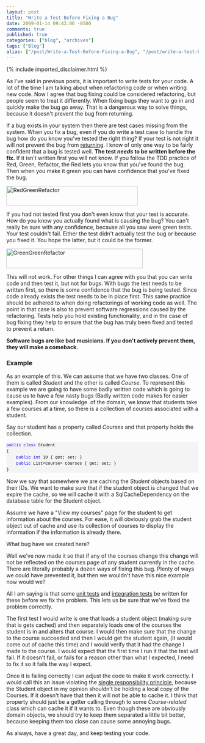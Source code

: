 ```yaml
---
layout: post
title: "Write a Test Before Fixing a Bug"
date: 2009-01-14 09:43:00 -0500
comments: true
published: true
categories: ["blog", "archives"]
tags: ["Blog"]
alias: ["/post/Write-a-Test-Before-Fixing-a-Bug", "/post/write-a-test-before-fixing-a-bug"]
---
```

<!-- more -->
{% include imported_disclaimer.html %}
<p>As I've said in previous posts, it is important to write tests for your code. A lot of the time I am talking about when refactoring code or when writing new code. Now I agree that bug fixing could be considered refactoring, but people seem to treat it differently. When fixing bugs they want to go in and quickly make the bug go away. That is a dangerous way to solve things, because it doesn't prevent the bug from returning.</p>
<p>If a bug exists in your system then there are test cases missing from the system. When you fix a bug, even if you do write a test case to handle the bug how do you know you've tested the right thing? If your test is not right it will not prevent the bug from <a href="http://en.wikipedia.org/wiki/Software_regression" target="_blank">returning</a>. I know of only one way to be fairly confident that a bug is tested well. <strong>The test <em>needs</em> to be written before the fix.</strong> If it isn't written first you will not know. If you follow the TDD practice of Red, Green, Refactor, the Red lets you know that you've found the bug. Then when you make it green you can have confidence that you've fixed the bug.</p>
<p><img style="border-right: 0px; border-top: 0px; border-left: 0px; border-bottom: 0px" src="http://brendan.enrick.com/files/media/image/WindowsLiveWriter/WriteaTestBeforeFixingaBug_7E71/RedGreenRefactor_3.png" border="0" alt="RedGreenRefactor" width="344" height="51" /></p>
<p>If you had not tested first you don't even know that your test is accurate. How do you know you actually found what is causing the bug? You can't really be sure with any confidence, because all you saw were green tests. Your test couldn't fail. Either the test didn't actually test the bug or because you fixed it. You hope the latter, but it could be the former.</p>
<p><img style="border-right: 0px; border-top: 0px; border-left: 0px; border-bottom: 0px" src="http://brendan.enrick.com/files/media/image/WindowsLiveWriter/WriteaTestBeforeFixingaBug_7E71/GreenGreenRefactor_3.png" border="0" alt="GreenGreenRefactor" width="357" height="51" /></p>
<p>This will not work. For other things I can agree with you that you can write code and then test it, but not for bugs. With bugs the test needs to be written first, so there is some confidence that the bug is being tested. Since code already exists the test needs to be in place first. This same practice should be adhered to when doing refactorings of working code as well. The point in that case is also to prevent software regressions caused by the refactoring. Tests help you hold existing functionality, and in the case of bug fixing they help to ensure that the bug has truly been fixed and tested to prevent a return.</p>
<p><strong>Software bugs are like bad musicians. If you don't actively prevent them, they will make a comeback.</strong></p>
<h3>Example</h3>
<p>As an example of this. We can assume that we have two classes. One of them is called <em>Student</em> and the other is called <em>Course</em>. To represent this example we are going to have some badly written code which is going to cause us to have a few nasty bugs (Badly written code makes for easier examples). From our knowledge&nbsp; of the domain, we know that students take a few courses at a time, so there is a collection of courses associated with a student.</p>
<p>Say our student has a property called <em>Courses</em> and that property holds the collection.</p>
<div>
<pre style="font-size: 8pt; margin: 0em; overflow: visible; width: 100%; color: black; line-height: 12pt; font-family: consolas, 'Courier New', courier, monospace; background-color: #f4f4f4; border-style: none; padding: 0px;"><span style="color: #0000ff">public</span> <span style="color: #0000ff">class</span> Student
{
    <span style="color: #0000ff">public</span> <span style="color: #0000ff">int</span> ID { get; set; }
    <span style="color: #0000ff">public</span> List&lt;Course&gt; Courses { get; set; }
}</pre>
</div>
<p>Now we say that somewhere we are caching the <em>Student</em> objects based on their IDs. We want to make sure that if the student object is changed that we expire the cache, so we will cache it with a SqlCacheDependency on the database table for the Student object.</p>
<p>Assume we have a "View my courses" page for the student to get information about the courses. For ease, it will obviously grab the student object out of cache and use its collection of courses to display the information if the information is already there.</p>
<p>What bug have we created here?</p>
<p>Well we've now made it so that if any of the courses change this change will not be reflected on the courses page of any student currently in the cache. There are literally probably a dozen ways of fixing this bug. Plenty of ways we could have prevented it, but then we wouldn't have this nice example now would we?</p>
<p>All I am saying is that some <a href="http://en.wikipedia.org/wiki/Unit_testing" target="_blank">unit tests</a> and <a href="http://en.wikipedia.org/wiki/Integration_testing" target="_blank">integration tests</a> be written for these before we fix the problem. This lets us be sure that we've fixed the problem correctly.</p>
<p>The first test I would write is one that loads a student object (making sure that is gets cached) and then separately loads one of the courses the student is in and alters that course. I would then make sure that the change to the course succeeded and then I would get the student again, (it would come out of cache this time) and I would verify that it had the change I made to the course. I would expect that the first time I run it that the test will fail. If it doesn't fail, or fails for a reason other than what I expected, I need to fix it so it fails the way I expect.</p>
<p>Once it is failing correctly I can adjust the code to make it work correctly. I would call this an issue violating the <a href="http://en.wikipedia.org/wiki/Single_responsibility_principle" target="_blank">single responsibility principle</a>, because the Student object in my opinion shouldn't be holding a local copy of the Courses. If it doesn't have that then it will not be able to cache it. I think that property should just be a getter calling through to some <em>Course-related</em> class which can cache it if it wants to. Even though these are obviously domain objects, we should try to keep them separated a little bit better, because keeping them too close can cause some annoying bugs.</p>
<p>As always, have a great day, and keep testing your code.</p>
